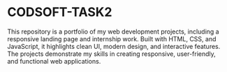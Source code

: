 # CODSOFT-TASK2
This repository is a portfolio of my web development projects, including a responsive landing page and internship work. Built with HTML, CSS, and JavaScript, it highlights clean UI, modern design, and interactive features. The projects demonstrate my skills in creating responsive, user-friendly, and functional web applications.

